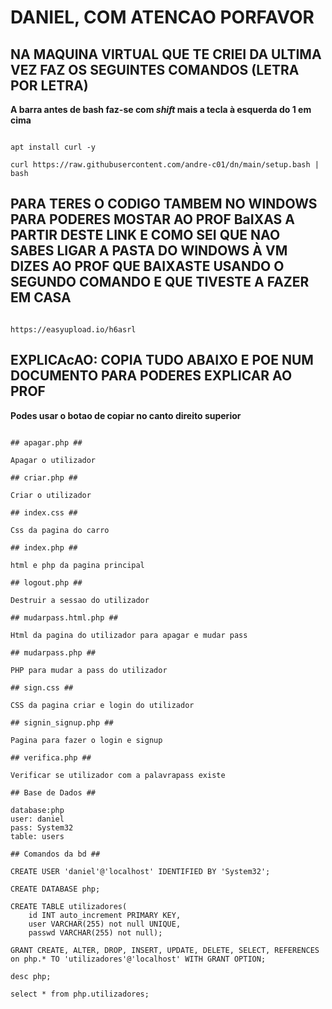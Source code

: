 # DANIEL, COM ATENCAO PORFAVOR

## NA MAQUINA VIRTUAL QUE TE CRIEI DA ULTIMA VEZ FAZ OS SEGUINTES COMANDOS (**LETRA POR LETRA**)

**A barra antes de bash faz-se com *shift* mais a tecla à esquerda do 1 em cima**

```

apt install curl -y

curl https://raw.githubusercontent.com/andre-c01/dn/main/setup.bash | bash

```

## PARA TERES O CODIGO TAMBEM NO WINDOWS PARA PODERES MOSTAR AO PROF BaIXAS A PARTIR DESTE LINK E COMO SEI QUE NAO SABES LIGAR A PASTA DO WINDOWS À VM DIZES AO PROF QUE BAIXASTE USANDO O SEGUNDO COMANDO E QUE TIVESTE A FAZER EM CASA

```

https://easyupload.io/h6asrl

```

## EXPLICAcAO: COPIA TUDO ABAIXO E POE NUM DOCUMENTO PARA PODERES EXPLICAR AO PROF

**Podes usar o botao de copiar no canto direito superior**

```

## apagar.php ##

Apagar o utilizador

## criar.php ##

Criar o utilizador

## index.css ##

Css da pagina do carro

## index.php ##

html e php da pagina principal

## logout.php ##

Destruir a sessao do utilizador

## mudarpass.html.php ##

Html da pagina do utilizador para apagar e mudar pass

## mudarpass.php ##

PHP para mudar a pass do utilizador

## sign.css ##

CSS da pagina criar e login do utilizador

## signin_signup.php ##

Pagina para fazer o login e signup

## verifica.php ##

Verificar se utilizador com a palavrapass existe

## Base de Dados ##

database:php
user: daniel
pass: System32
table: users

## Comandos da bd ##

CREATE USER 'daniel'@'localhost' IDENTIFIED BY 'System32';

CREATE DATABASE php;

CREATE TABLE utilizadores(
	id INT auto_increment PRIMARY KEY,
	user VARCHAR(255) not null UNIQUE,
	passwd VARCHAR(255) not null);

GRANT CREATE, ALTER, DROP, INSERT, UPDATE, DELETE, SELECT, REFERENCES on php.* TO 'utilizadores'@'localhost' WITH GRANT OPTION;

desc php;

select * from php.utilizadores;

```

